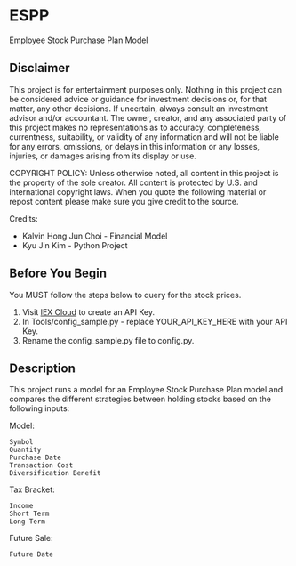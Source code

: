 # ESPP # 
Employee Stock Purchase Plan Model

## Disclaimer ##
This project is for entertainment purposes only. Nothing in this project can be considered advice or guidance for investment decisions or, for that matter, any other decisions. If uncertain, always consult an investment advisor and/or accountant. The owner, creator, and any associated party of this project makes no representations as to accuracy, completeness, currentness, suitability, or validity of any information and will not be liable for any errors, omissions, or delays in this information or any losses, injuries, or damages arising from its display or use.

COPYRIGHT POLICY: Unless otherwise noted, all content in this project is the property of the sole creator. All content is protected by U.S. and international copyright laws. When you quote the following material or repost content please make sure you give credit to the source.

Credits:
- Kalvin Hong Jun Choi - Financial Model
- Kyu Jin Kim - Python Project

## Before You Begin ##
You MUST follow the steps below to query for the stock prices.

1. Visit [IEX Cloud](iexcloud.io) to create an API Key.
2. In Tools/config_sample.py - replace YOUR_API_KEY_HERE with your API Key.
3. Rename the config_sample.py file to config.py.

## Description ##
This project runs a model for an Employee Stock Purchase Plan model and compares the different strategies between holding stocks based on the following inputs:

Model:

    Symbol
    Quantity
    Purchase Date
    Transaction Cost
    Diversification Benefit

Tax Bracket:

    Income
    Short Term
    Long Term
    
Future Sale:

    Future Date
